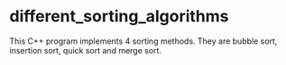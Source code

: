 # different_sorting_algorithms
This C++ program implements 4 sorting methods. They are bubble sort, insertion sort, quick sort and merge sort.
